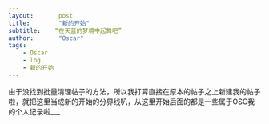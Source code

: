 ```yaml
---
layout:       post
title:        "新的开始"
subtitle:    “在天蓝的梦境中起舞吧”
author:       "Oscar"
tags:
    - Oscar
    - log
    - 新的开始
---
```


由于没找到批量清理帖子的方法，所以我打算直接在原本的帖子之上新建我的帖子啦，就把这里当成新的开始的分界线叭，从这里开始后面的都是一些属于OSC我的个人记录啦___


<br>



